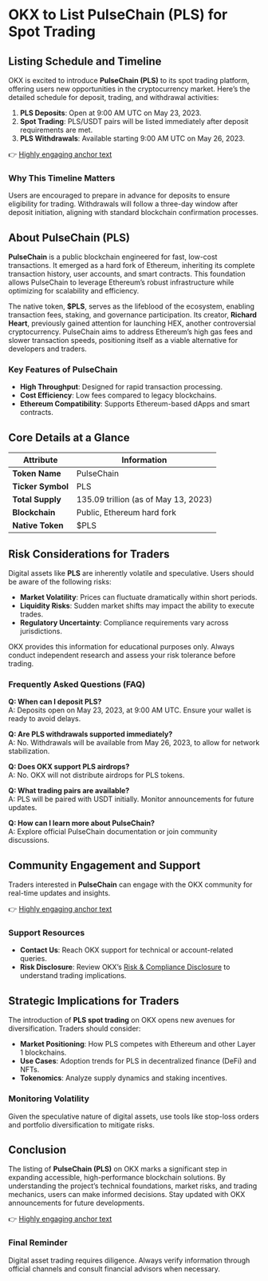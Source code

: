 # OKX to List PulseChain (PLS) for Spot Trading  

## Listing Schedule and Timeline  

OKX is excited to introduce **PulseChain (PLS)** to its spot trading platform, offering users new opportunities in the cryptocurrency market. Here’s the detailed schedule for deposit, trading, and withdrawal activities:  

1. **PLS Deposits**: Open at 9:00 AM UTC on May 23, 2023.  
2. **Spot Trading**: PLS/USDT pairs will be listed immediately after deposit requirements are met.  
3. **PLS Withdrawals**: Available starting 9:00 AM UTC on May 26, 2023.  

👉 [Highly engaging anchor text](https://bit.ly/okx-bonus)  

### Why This Timeline Matters  
Users are encouraged to prepare in advance for deposits to ensure eligibility for trading. Withdrawals will follow a three-day window after deposit initiation, aligning with standard blockchain confirmation processes.  

## About PulseChain (PLS)  

**PulseChain** is a public blockchain engineered for fast, low-cost transactions. It emerged as a hard fork of Ethereum, inheriting its complete transaction history, user accounts, and smart contracts. This foundation allows PulseChain to leverage Ethereum’s robust infrastructure while optimizing for scalability and efficiency.  

The native token, **$PLS**, serves as the lifeblood of the ecosystem, enabling transaction fees, staking, and governance participation. Its creator, **Richard Heart**, previously gained attention for launching HEX, another controversial cryptocurrency. PulseChain aims to address Ethereum’s high gas fees and slower transaction speeds, positioning itself as a viable alternative for developers and traders.  

### Key Features of PulseChain  
- **High Throughput**: Designed for rapid transaction processing.  
- **Cost Efficiency**: Low fees compared to legacy blockchains.  
- **Ethereum Compatibility**: Supports Ethereum-based dApps and smart contracts.  

## Core Details at a Glance  

| Attribute          | Information                          |  
|---------------------|--------------------------------------|  
| **Token Name**      | PulseChain                           |  
| **Ticker Symbol**   | PLS                                  |  
| **Total Supply**    | 135.09 trillion (as of May 13, 2023) |  
| **Blockchain**      | Public, Ethereum hard fork           |  
| **Native Token**    | $PLS                                 |  

## Risk Considerations for Traders  

Digital assets like **PLS** are inherently volatile and speculative. Users should be aware of the following risks:  
- **Market Volatility**: Prices can fluctuate dramatically within short periods.  
- **Liquidity Risks**: Sudden market shifts may impact the ability to execute trades.  
- **Regulatory Uncertainty**: Compliance requirements vary across jurisdictions.  

OKX provides this information for educational purposes only. Always conduct independent research and assess your risk tolerance before trading.  

### Frequently Asked Questions (FAQ)  

**Q: When can I deposit PLS?**  
A: Deposits open on May 23, 2023, at 9:00 AM UTC. Ensure your wallet is ready to avoid delays.  

**Q: Are PLS withdrawals supported immediately?**  
A: No. Withdrawals will be available from May 26, 2023, to allow for network stabilization.  

**Q: Does OKX support PLS airdrops?**  
A: No. OKX will not distribute airdrops for PLS tokens.  

**Q: What trading pairs are available?**  
A: PLS will be paired with USDT initially. Monitor announcements for future updates.  

**Q: How can I learn more about PulseChain?**  
A: Explore official PulseChain documentation or join community discussions.  

## Community Engagement and Support  

Traders interested in **PulseChain** can engage with the OKX community for real-time updates and insights.  

👉 [Highly engaging anchor text](https://bit.ly/okx-bonus)  

### Support Resources  
- **Contact Us**: Reach OKX support for technical or account-related queries.  
- **Risk Disclosure**: Review OKX’s [Risk & Compliance Disclosure](https://bit.ly/okx-bonus) to understand trading implications.  

## Strategic Implications for Traders  

The introduction of **PLS spot trading** on OKX opens new avenues for diversification. Traders should consider:  
- **Market Positioning**: How PLS competes with Ethereum and other Layer 1 blockchains.  
- **Use Cases**: Adoption trends for PLS in decentralized finance (DeFi) and NFTs.  
- **Tokenomics**: Analyze supply dynamics and staking incentives.  

### Monitoring Volatility  
Given the speculative nature of digital assets, use tools like stop-loss orders and portfolio diversification to mitigate risks.  

## Conclusion  

The listing of **PulseChain (PLS)** on OKX marks a significant step in expanding accessible, high-performance blockchain solutions. By understanding the project’s technical foundations, market risks, and trading mechanics, users can make informed decisions. Stay updated with OKX announcements for future developments.  

👉 [Highly engaging anchor text](https://bit.ly/okx-bonus)  

### Final Reminder  
Digital asset trading requires diligence. Always verify information through official channels and consult financial advisors when necessary.